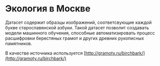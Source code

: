 # Экология в Москве
Датасет содержит образцы изображений, соответсвующие каждой букве старославянской азбуки.
Такой датасет позволит создавать модели машинного обучения, способные автоматизировать процесс расшифровки берестяных грамот и других древних рукописных памятников.

В качестве источника используется [http://gramoty.ru/birchbark/](http://gramoty.ru/birchbark/)
